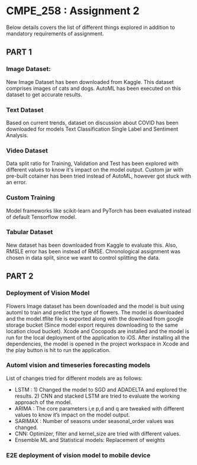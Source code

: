 # CMPE_258 : Assignment 2

Below details covers the list of different things explored in addition to mandatory requirements of assignment.

## PART 1

### Image Dataset:
New Image Dataset has been downloaded from Kaggle. This dataset comprises images of cats and dogs. AutoML has been executed on this dataset to get accurate results.

### Text Dataset
Based on current trends, dataset on discussion about COVID has been downloaded for models Text Classification Single Label and Sentiment Analysis.

### Video Dataset
Data split ratio for Training, Validation and Test has been explored with different values to know it's impact on the model output. Custom jar with pre-built cotainer has been tried instead of AutoML, however got stuck with an error.

### Custom Training
Model frameworks like scikit-learn and PyTorch has been evaluated instead of default Tensorflow model.

### Tabular Dataset
New dataset has been downloaded from Kaggle to evaluate this. Also, RMSLE error has been instead of RMSE. Chronological assignment was chosen in data split, since we want to control splitting the data.


## PART 2

### Deployment of Vision Model
Flowers Image dataset has been downloaded and the model is buit using automl to train and predict the type of flowers. The model is downloaded and the model.tflite file is exported along with the download from google storage bucket (Since model export requires downloading to the same location cloud bucket). Xcode and Cocopods are installed and the model is run for the local deployment of the application to iOS. After installing all the dependencies, the model is opened in the project workspace in Xcode and the play button is hit to run the application.

### Automl vision and timeseries forecasting models

List of changes tried for different models are as follows:
* LSTM : 1) Changed the model to SGD and ADADELTA and explored the results. 2) CNN and stacked LSTM are tried to evaluate the working approach of the model.
* ARIMA : The core parameters i,e p,d and q are tweaked with different values to know it’s impact on the model output.
* SARIMAX : Number of seasons under seasonal_order values was changed.
* CNN: Optimizer, filter and kernel_size are tried with different values.
* Ensemble ML and Statistical models: Replacement of weights

### E2E deployment of vision model to mobile device
